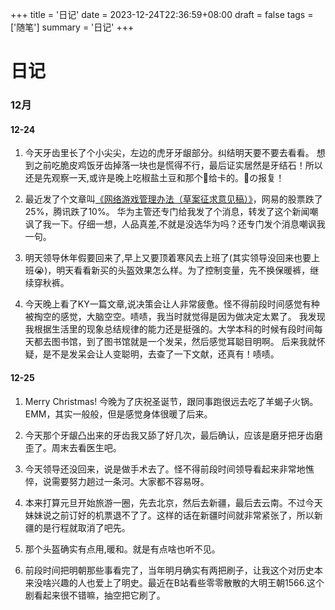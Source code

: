 +++
title = '日记'
date = 2023-12-24T22:36:59+08:00
draft = false
tags = ['随笔']
summary = '日记'
+++

# 日记
### 12月
#### 12-24
1. 今天牙齿里长了个小尖尖，左边的虎牙牙龈部分。纠结明天要不要去看看。
想到之前吃脆皮鸡饭牙齿掉落一块也是慌得不行，最后证实居然是牙结石！所以还是先观察一天,或许是晚上吃椒盐土豆和那个🦐给卡的。🦐の报复！

2. 最近发了个文章叫[《网络游戏管理办法（草案征求意见稿）》](https://www.nppa.gov.cn/xxfb/tzgs/202312/t20231221_823187.html)，网易的股票跌了25%，腾讯跌了10%。
华为主管还专门给我发了个消息，转发了这个新闻嘲讽了我一下。仔细一想，人品真差,不就是没选华为吗？还专门发个消息嘲讽我一句。

3. 明天领导休年假要回来了,早上又要顶着寒风去上班了(其实领导没回来也要上班😭)，明天看看新买的头盔效果怎么样。为了控制变量，先不换保暖裤，继续穿秋裤。

4. 今天晚上看了KY一篇文章,说决策会让人非常疲惫。怪不得前段时间感觉有种被掏空的感觉，大脑空空。啧啧，我当时就觉得是因为做决定太累了。
我发现我根据生活里的现象总结规律的能力还是挺强的。大学本科的时候有段时间每天都去图书馆，到了图书馆就是一个发呆，然后感觉耳聪目明啊。
后来我就怀疑，是不是发呆会让人变聪明，去查了一下文献，还真有！啧啧。

#### 12-25
1. Merry Christmas! 今晚为了庆祝圣诞节，跟同事跑很远去吃了羊蝎子火锅。EMM，其实一般般，但是感觉身体很暖了后来。

2. 今天那个牙龈凸出来的牙齿我又舔了好几次，最后确认，应该是磨牙把牙齿磨歪了。周末去看医生吧。

3. 今天领导还没回来，说是做手术去了。怪不得前段时间领导看起来非常地憔悴，说需要努力趟过一条河。大家都不容易呀。

4. 本来打算元旦开始旅游一圈，先去北京，然后去新疆，最后去云南。不过今天妹妹说之前订好的机票退不了了。这样的话在新疆时间就非常紧张了，所以新疆的是行程就取消了吧先。

5. 那个头盔确实有点用,暖和。就是有点啥也听不见。

6. 前段时间把明朝那些事看完了，当年明月确实有两把刷子，让我这个对历史本来没啥兴趣的人也爱上了明史。最近在B站看些零零散散的大明王朝1566.这个剧看起来很不错嘛，抽空把它刷了。
